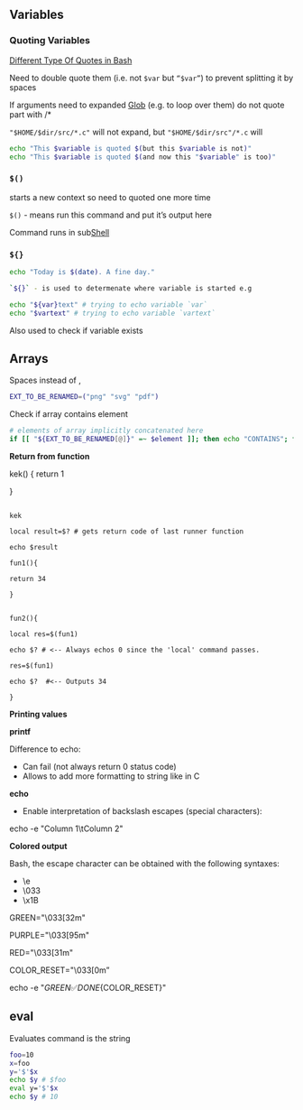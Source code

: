## **Variables**

### Quoting Variables

[Different Type Of Quotes in Bash](../../../Different%20Type%20Of%20Quotes%20in%20Bash.md)

Need to double quote them (i.e. not `$var` but `“$var”`) to prevent splitting it by spaces

If arguments need to expanded [Glob](Glob.md)  (e.g. to loop over them) do not quote part with /*

`"$HOME/$dir/src/*.c"` will not expand, but `"$HOME/$dir/src"/*.c` will

```bash
echo "This $variable is quoted $(but this $variable is not)"
echo "This $variable is quoted $(and now this "$variable" is too)"
```

### `$()`

starts a new context so need to quoted one more time

`$()` - means run this command and put it’s output here

Command runs in sub[Shell](../Shell.md) 

### `${}`

```bash
echo "Today is $(date). A fine day." 

`${}` - is used to determenate where variable is started e.g

echo "${var}text" # trying to echo variable `var`
echo "$vartext" # trying to echo variable `vartext`
```

Also used to check if variable exists

## Arrays

Spaces instead of , 

```bash
EXT_TO_BE_RENAMED=("png" "svg" "pdf")
```

Check if array contains element

```bash
# elements of array implicitly concatenated here
if [[ "${EXT_TO_BE_RENAMED[@]}" =~ $element ]]; then echo "CONTAINS"; fi
```

**Return from function**

kek() {	return 1

}

```

kek

local result=$? # gets return code of last runner function

echo $result

fun1(){

return 34

}

```

```

fun2(){

local res=$(fun1)

echo $? # <-- Always echos 0 since the 'local' command passes.

res=$(fun1)

echo $?  #<-- Outputs 34

}

```

**Printing values**

**printf**

Difference to echo:

- Can fail (not always return 0 status code)
- Allows to add more formatting to string like in C

**echo**

- Enable interpretation of backslash escapes (special characters):

echo -e "Column 1\tColumn 2"

**Colored output**

Bash, the escape character can be obtained with the following syntaxes:

- \e
- \033
- \x1B

GREEN="\033[32m"

PURPLE="\033[95m"

RED="\033[31m"

COLOR_RESET="\033[0m”

echo -e "${GREEN}✅ DONE${COLOR_RESET}"

## eval

Evaluates command is the string 

```bash
foo=10 
x=foo
y='$'$x
echo $y # $foo
eval y='$'$x
echo $y # 10
```
